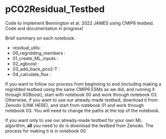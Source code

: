 # pCO2Residual_Testbed
Code to implement Bennington et al. 2022 JAMES using CMIP6 testbed.
Code and documentation in progress!

Brief summary on each notebook:
- residual_utils:
- 00_regridding_members :
- 01_create_ML_inputs :
- 02_xgboost :
- 03_add_back_pco2-T :
- 04_calculate_flux :

If you want to follow our process from beginning to end (including making a regridded testbed using the same CMIP6 ESMs as we did, and running it through XGBoost), start with notebook 00 and work through notebook 03. Otherwise, if you want to use our already-made testbed, download it from Zenodo (LINK HERE), and start from notebook 01 and work through notebook 03. You will need to change the paths at the top of the notebook.

If you want only to use our already-made testbed for your own ML algorithm, **all** you need to do is download the testbed from Zenodo. The process for making it is in notebook 00. 
